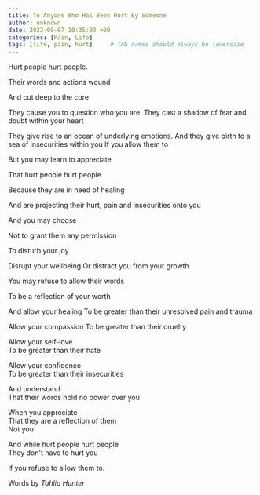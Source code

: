 ```yaml
---
title: To Anyone Who Has Been Hurt By Someone
author: unknown
date: 2022-09-07 10:35:00 +00
categories: [Pain, Life]
tags: [life, pain, hurt]     # TAG names should always be lowercase
---
```


Hurt people hurt people.

Their words and actions wound

And cut deep to the core

They cause you to question who you are.
They cast a shadow of fear and doubt within your heart

They give rise to an ocean of underlying emotions.
And they give birth to a sea of insecurities within you
If you allow them to

But you may learn to appreciate

That hurt people hurt people

Because they are in need of healing

And are projecting their hurt, pain and insecurities onto you

And you may choose

Not to grant them any permission

To disturb your joy

Disrupt your wellbeing Or distract you from your growth

You may refuse to allow their words

To be a reflection of your worth

And allow your healing 
To be greater than their unresolved pain and trauma

Allow your compassion 
To be greater than their cruelty

Allow your self-love  
To be greater than their hate

Allow your confidence  
To be greater than their insecurities

And understand  
That their words hold no power over you

When you appreciate  
That they are a reflection of them  
Not you

And while hurt people hurt people  
They don't have to hurt you

If you refuse to allow them to.

Words by _Tahlia Hunter_